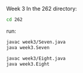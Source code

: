 Week 3
In the 262 directory:
```bash
cd 262
```
run:
```bash
javac week3/Seven.java
java week3.Seven
```
```bash
javac week3/Eight.java
java week3.Eight
```
